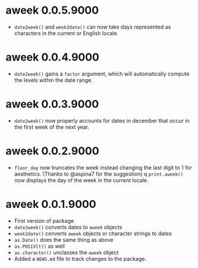 # aweek 0.0.5.9000

* `date2week()` and `week2date()` can now take days represented as characters in
  the current or English locale. 

# aweek 0.0.4.9000

* `date2week()` gains a `factor` argument, which will automatically compute the
  levels within the date range.

# aweek 0.0.3.9000

* `date2week()` now properly accounts for dates in december that occur in the
  first week of the next year. 

# aweek 0.0.2.9000

* `floor_day` now truncates the week instead changing the last digit to 1 for
  aesthetics. (Thanks to @aspina7 for the suggestion)
q `print.aweek()` now displays the day of the week in the current locale.

# aweek 0.0.1.9000

* First version of package
* `date2week()` converts dates to `aweek` objects
* `week2date()` converts `aweek` objects or character strings to dates
* `as.Date()` does the same thing as above
* `as.POSIXlt()` as well
* `as.character()` unclasses the `aweek` object
* Added a `NEWS.md` file to track changes to the package.
